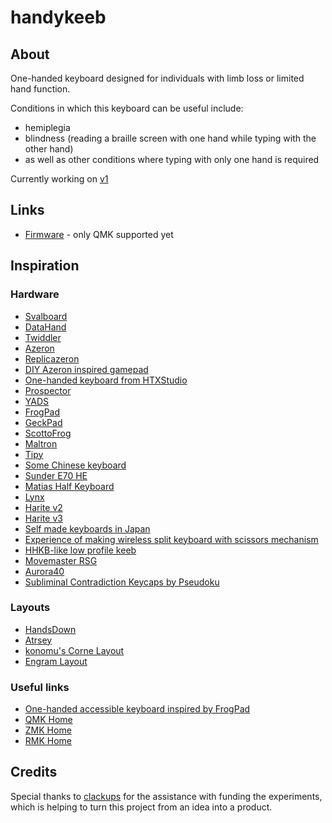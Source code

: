 # handykeeb

## About

One-handed keyboard designed for individuals with limb loss or limited hand function.

Conditions in which this keyboard can be useful include:

- hemiplegia
- blindness (reading a braille screen with one hand while typing with the other hand)
- as well as other conditions where typing with only one hand is required

Currently working on [v1](./src/v1/)

## Links

- [Firmware](https://github.com/br64k/handykeeb-qmk) - only QMK supported yet

## Inspiration

### Hardware

- [Svalboard](https://svalboard.com/)
- [DataHand](https://en.wikipedia.org/wiki/DataHand)
- [Twiddler](https://mytwiddler.com/)
- [Azeron](https://azeron.eu)
- [Replicazeron](https://github.com/9R/replicazeron)
- [DIY Azeron inspired gamepad](https://www.instructables.com/Azeron-Game-Pad-DIY-Under-35/)
- [One-handed keyboard from HTXStudio](https://oshwhub.com/htx-studio/One-Handed_Keyboard)
- [Prospector](https://github.com/carrefinho/prospector)
- [YADS](https://github.com/janpfischer/zmk-dongle-screen)
- [FrogPad](http://www.frogpad.com/)
- [GeckPad](https://github.com/geckom/GeckoPad)
- [ScottoFrog](https://scottokeebs.com/blogs/macropads/scottofrog-handwired-macropad)
- [Maltron](https://maltron.com/)
- [Tipy](https://tipykeyboard.com/)
- [Some Chinese keyboard](https://item.taobao.com/item.htm?id=842895617801)
- [Sunder E70 HE](https://sunderkeyboards.com/products/sunder-e70-he)
- [Matias Half Keyboard](https://matias.store/products/half-keyboard)
- [Lynx](https://www.lynxware.org)
- [Harite v2](https://github.com/dlip/harite-v2)
- [Harite v3](https://kbd.news/Harite-v3-2687.html)
- [Self made keyboards in Japan](https://scrapbox.io/self-made-kbds-ja/)
- [Experience of making wireless split keyboard with scissors mechanism](https://note.com/copkbd/n/n619a4a6dbea7)
- [HHKB-like low profile keeb](https://note.com/copkbd/n/na3d4d4931048)
- [Movemaster RSG](https://movemaster.tech/en/blogs/news)
- [Aurora40](https://github.com/merrittlj/aurora40)
- [Subliminal Contradiction Keycaps by Pseudoku](https://github.com/pseudoku/Subliminal-Contradiction)

### Layouts

- [HandsDown](https://sites.google.com/alanreiser.com/handsdown)
- [Atrsey](https://artsey.io)
- [konomu's Corne Layout](https://keymapdb.com/keymaps/konomu/)
- [Engram Layout](https://engram-layouts.xyz/)

### Useful links

- [One-handed accessible keyboard inspired by FrogPad](https://www.kianryan.co.uk/2024-02-16-one-handed-accessible-keyboard-inspired-by-frogpad/)
- [QMK Home](https://qmk.fm/)
- [ZMK Home](https://zmk.dev/)
- [RMK Home](https://rmk.rs/)

## Credits

Special thanks to [clackups](https://github.com/clackups) for the assistance with funding the experiments, which is helping to turn this project from an idea into a product.

